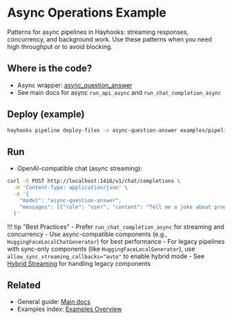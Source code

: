 # Async Operations Example

Patterns for async pipelines in Hayhooks: streaming responses, concurrency, and background work. Use these patterns when you need high throughput or to avoid blocking.

## Where is the code?

- Async wrapper: [async_question_answer](https://github.com/deepset-ai/hayhooks/tree/main/examples/pipeline_wrappers/async_question_answer)
- See main docs for async `run_api_async` and `run_chat_completion_async`

## Deploy (example)

```bash
hayhooks pipeline deploy-files -n async-question-answer examples/pipeline_wrappers/async_question_answer
```

## Run

- OpenAI-compatible chat (async streaming):

```bash
curl -X POST http://localhost:1416/v1/chat/completions \
  -H 'Content-Type: application/json' \
  -d '{
    "model": "async-question-answer",
    "messages": [{"role": "user", "content": "Tell me a joke about programming"}]
  }'
```

!!! tip "Best Practices"
    - Prefer `run_chat_completion_async` for streaming and concurrency
    - Use async-compatible components (e.g., `HuggingFaceLocalChatGenerator`) for best performance
    - For legacy pipelines with sync-only components (like `HuggingFaceLocalGenerator`), use `allow_sync_streaming_callbacks="auto"` to enable hybrid mode
    - See [Hybrid Streaming](../concepts/pipeline-wrapper.md#hybrid-streaming-mixing-async-and-sync-components) for handling legacy components

## Related

- General guide: [Main docs](../index.md)
- Examples index: [Examples Overview](overview.md)
